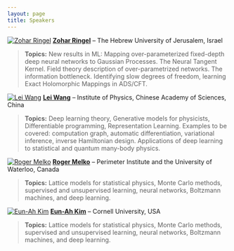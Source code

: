 ```yaml
---
layout: page
title: Speakers
---
```



[![Zohar Ringel](img/zohar.jpg)](http://www.phys.huji.ac.il/~zohar.ringel/) [**Zohar Ringel**](http://www.phys.huji.ac.il/~zohar.ringel/) – The Hebrew University of Jerusalem, Israel

> **Topics:** New results in ML: Mapping over-parameterized fixed-depth deep neural networks to Gaussian Processes. The Neural Tangent Kernel. Field theory description of over-parametrized networks. The information bottleneck. Identifying slow degrees of freedom, learning Exact Holomorphic Mappings in ADS/CFT.

 
[![Lei Wang](img/lei.jpg)](http://wangleiphy.github.io/) [**Lei Wang**](http://wangleiphy.github.io/) – Institute of Physics, Chinese Academy of Sciences, China 

> **Topics:** Deep learning theory, Generative models for physicists, Differentiable programming, Representation Learning. Examples to be covered: computation graph, automatic differentiation, variational inference, inverse Hamiltonian design. Applications of deep learning to statistical and quantum many-body physics. 


[![Roger Melko](img/roger.jpg)](http://www.science.uwaterloo.ca/~rgmelko/) [**Roger Melko**](http://www.science.uwaterloo.ca/~rgmelko/) – Perimeter Institute and the University of Waterloo, Canada

> **Topics:** Lattice models for statistical physics, Monte Carlo methods, supervised and unsupervised learning, neural networks, Boltzmann machines, and deep learning. 


[![Eun-Ah Kim](img/eun.jpg)](https://physics.cornell.edu/eun-ah-kim) [**Eun-Ah Kim**](https://physics.cornell.edu/eun-ah-kim) – Cornell University, USA

> **Topics:** Lattice models for statistical physics, Monte Carlo methods, supervised and unsupervised learning, neural networks, Boltzmann machines, and deep learning. 
